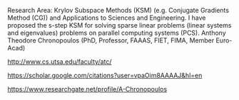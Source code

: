 

Research Area: Krylov Subspace Methods (KSM) (e.g. Conjugate Gradients Method (CG))  and Applications to Sciences and Engineering.
I have proposed the s-step KSM for  solving sparse linear problems (linear systems and eigenvalues) problems on parallel  computing  systems (PCS). 
Anthony Theodore Chronopoulos (PhD, Professor, FAAAS,  FIET, FIMA,  Member Euro-Acad) 

http://www.cs.utsa.edu/faculty/atc/

https://scholar.google.com/citations?user=vpaOim8AAAAJ&hl=en

https://www.researchgate.net/profile/A-Chronopoulos
